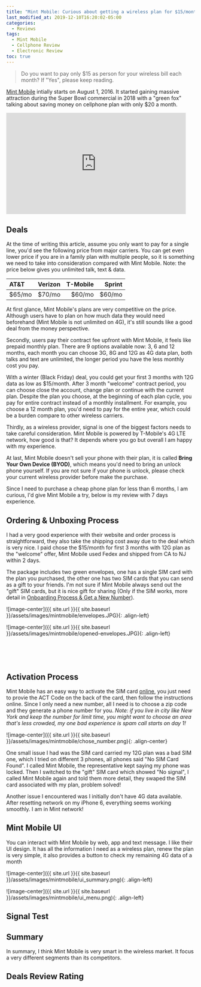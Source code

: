 ```yaml
---
title: "Mint Mobile: Curious about getting a wireless plan for $15/month? Let's review!"
last_modified_at: 2019-12-10T16:20:02-05:00
categories:
  - Reviews
tags:
  - Mint Mobile
  - Cellphone Review
  - Electronic Review
toc: true
---
```

> Do you want to pay only $15 as person for your wireless bill each month? If "Yes", please keep reading.

[Mint Mobile](https://www.mintmobile.com/) intially starts on August 1, 2016. It started gaining massive attraction during the Super Bowl commercial in 2018 with a "green fox" talking about saving money on cellphone plan with only $20 a month.

<iframe width="480" height="270" src="https://www.youtube.com/embed/BN02qXVIfhU" frameborder="0" allow="accelerometer; autoplay; encrypted-media; gyroscope; picture-in-picture" allowfullscreen></iframe>
<br/>

## Deals
At the time of writing this article, assume you only want to pay for a single line, you'd see the following price from major carriers. You can get even lower price if you are in a family plan with multiple people, so it is something we need to take into consideration compared with Mint Mobile. Note: the price below gives you unlimited talk, text & data.

|  AT&T  | Verizon | T-Mobile | Sprint |
|:--------|:-------:|--------:|--------:|
| $65/mo  | $70/mo   | $60/mo   | $60/mo  |

At first glance, Mint Mobile's plans are very competitive on the price. Although users have to plan on how much data they would need beforehand (Mint Mobile is not unlimited on 4G), it's still sounds like a good deal from the money perspective. 

Secondly, users pay their contract fee upfront with Mint Mobile, it feels like prepaid monthly plan. There are 9 options available now: 3, 6 and 12 months, each month you can choose 3G, 8G and 12G as 4G data plan, both talks and text are unlimited, the longer period you have the less monthly cost you pay. 

With a winter (Black Friday) deal, you could get your first 3 months with 12G data as low as $15/month. After 3 month "welcome" contract period, you can choose close the account, change plan or continue with the current plan. Despite the plan you choose, at the beginning of each plan cycle, you pay for entire contract instead of a monthly installment. For example, you choose a 12 month plan, you'd need to pay for the entire year, which could be a burden compare to other wireless carriers.

Thirdly, as a wireless provider, signal is one of the biggest factors needs to take careful consideration. Mint Mobile is powered by T-Mobile's 4G LTE network, how good is that? It depends where you go but overall I am happy with my experience.

At last, Mint Mobile doesn't sell your phone with their plan, it is called **Bring Your Own Device (BYOD)**, which means you'd need to bring an unlock phone yourself. If you are not sure if your phone is unlock, please check your current wireless provider before make the purchase.

Since I need to purchase a cheap phone plan for less than 6 months, I am curious, I'd give Mint Mobile a try, below is my review with 7 days experience. 

## Ordering & Unboxing Process
I had a very good experience with their website and order process is straightforward, they also take the shipping cost away due to the deal which is very nice. I paid chose the $15/month for first 3 months with 12G plan as the "welcome" offer, Mint Mobile used Fedex and shipped from CA to NJ within 2 days.

The package includes two green envelopes, one has a single SIM card with the plan you purchased, the other one has two SIM cards that you can send as a gift to your friends. I'm not sure if Mint Mobile always send out the "gift" SIM cards, but it is nice gift for sharing (Only if the SIM works, more detail in [Onboarding Process & Get a New Number](#onboarding-process--get-a-new-number)).

![image-center]({{ site.url }}{{ site.baseurl }}/assets/images/mintmobile/envelopes.JPG){: .align-left} 

![image-center]({{ site.url }}{{ site.baseurl }}/assets/images/mintmobile/opened-envelopes.JPG){: .align-left}

<br/>
<br/>
<br/>

## Activation Process
Mint Mobile has an easy way to activate the SIM card [online](https://my.mintmobile.com/activation), you just need to provie the ACT Code on the back of the card, then follow the instructions online. Since I only need a new number, all I need is to choose a zip code and they generate a phone number for you. _Note: if you live in city like New York and keep the number for limit time, you might want to choose an area that's less crowded, my one bad experience is spam call starts on day 1!_

![image-center]({{ site.url }}{{ site.baseurl }}/assets/images/mintmobile/chose_number.png){: .align-center}

One small issue I had was the SIM card carried my 12G plan was a bad SIM one, which I tried on different 3 phones, all phones said "No SIM Card Found". I called Mint Mobile, the representative kept saying my phone was locked. Then I switched to the "gift" SIM card which showed "No signal", I called Mint Mobile again and told them more detail, they swaped the SIM card associated with my plan, problem solved! 

Another issue I encountered was I initially don't have 4G data available. After resetting network on my iPhone 6, everything seems working smoothly. I am in Mint network!

## Mint Mobile UI
You can interact with Mint Mobile by web, app and text message. I like their UI design. It has all the information I need as a wireless plan, renew the plan is very simple, it also provides a button to check my remaining 4G data of a month

![image-center]({{ site.url }}{{ site.baseurl }}/assets/images/mintmobile/ui_summary.png){: .align-left}

![image-center]({{ site.url }}{{ site.baseurl }}/assets/images/mintmobile/ui_menu.png){: .align-left}

## Signal Test


## Summary
In summary, I think Mint Mobile is very smart in the wireless market. It focus a very different segments than its competitors.

## Deals Review Rating

